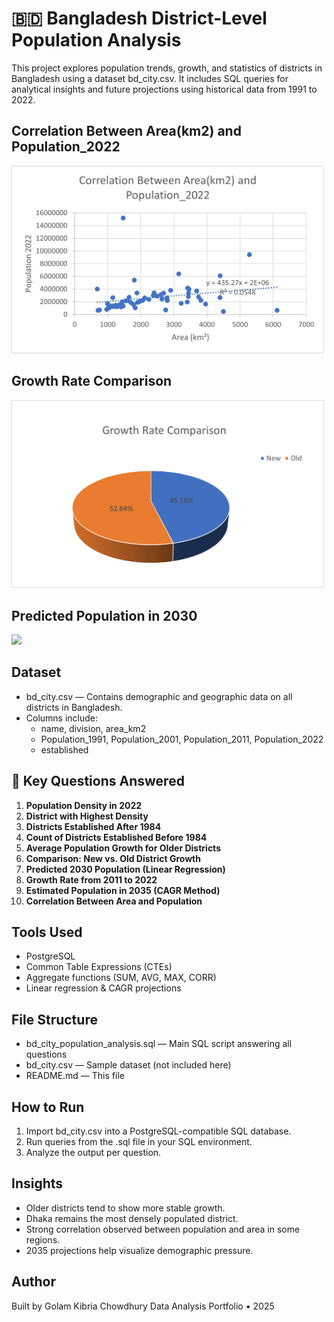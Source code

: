 # 🇧🇩 Bangladesh District-Level Population Analysis

This project explores population trends, growth, and statistics of districts in Bangladesh using a dataset bd_city.csv. It includes SQL queries for analytical insights and future projections using historical data from 1991 to 2022.

## Correlation Between Area(km2) and Population_2022
<img src="images/Correlation Between Area(km2) and Population_2022.png" width="500"/>

## Growth Rate Comparison
<img src="images/Growth Rate Comparison.png" width="500"/>

## Predicted Population in 2030
<img src="images/Predicted Population in 2030.png" width="500"/>



## Dataset

- bd_city.csv — Contains demographic and geographic data on all districts in Bangladesh.
- Columns include:
  - name, division, area_km2
  - Population_1991, Population_2001, Population_2011, Population_2022
  - established

## 🧠 Key Questions Answered

1. **Population Density in 2022**  
2. **District with Highest Density**
3. **Districts Established After 1984**
4. **Count of Districts Established Before 1984**
5. **Average Population Growth for Older Districts**
6. **Comparison: New vs. Old District Growth**
7. **Predicted 2030 Population (Linear Regression)**
8. **Growth Rate from 2011 to 2022**
9. **Estimated Population in 2035 (CAGR Method)**
10. **Correlation Between Area and Population**

## Tools Used

- PostgreSQL
- Common Table Expressions (CTEs)
- Aggregate functions (SUM, AVG, MAX, CORR)
- Linear regression & CAGR projections

## File Structure

- bd_city_population_analysis.sql — Main SQL script answering all questions
- bd_city.csv — Sample dataset (not included here)
- README.md — This file

## How to Run

1. Import bd_city.csv into a PostgreSQL-compatible SQL database.
2. Run queries from the .sql file in your SQL environment.
3. Analyze the output per question.

## Insights

- Older districts tend to show more stable growth.
- Dhaka remains the most densely populated district.
- Strong correlation observed between population and area in some regions.
- 2035 projections help visualize demographic pressure.

## Author

Built by Golam Kibria Chowdhury 
Data Analysis Portfolio • 2025  
